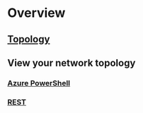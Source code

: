 # Overview
## [Topology](network-watcher-topology-overview.md)
## View your network topology
### [Azure PowerShell](network-watcher-topology-powershell.md)
### [REST](network-watcher-topology-rest.md)
